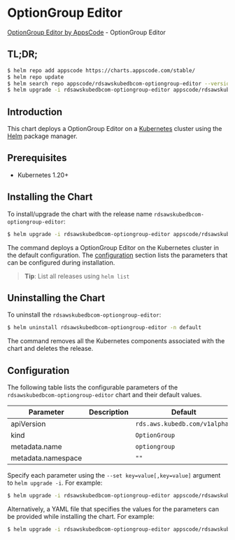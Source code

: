 # OptionGroup Editor

[OptionGroup Editor by AppsCode](https://appscode.com) - OptionGroup Editor

## TL;DR;

```bash
$ helm repo add appscode https://charts.appscode.com/stable/
$ helm repo update
$ helm search repo appscode/rdsawskubedbcom-optiongroup-editor --version=v0.24.0
$ helm upgrade -i rdsawskubedbcom-optiongroup-editor appscode/rdsawskubedbcom-optiongroup-editor -n default --create-namespace --version=v0.24.0
```

## Introduction

This chart deploys a OptionGroup Editor on a [Kubernetes](http://kubernetes.io) cluster using the [Helm](https://helm.sh) package manager.

## Prerequisites

- Kubernetes 1.20+

## Installing the Chart

To install/upgrade the chart with the release name `rdsawskubedbcom-optiongroup-editor`:

```bash
$ helm upgrade -i rdsawskubedbcom-optiongroup-editor appscode/rdsawskubedbcom-optiongroup-editor -n default --create-namespace --version=v0.24.0
```

The command deploys a OptionGroup Editor on the Kubernetes cluster in the default configuration. The [configuration](#configuration) section lists the parameters that can be configured during installation.

> **Tip**: List all releases using `helm list`

## Uninstalling the Chart

To uninstall the `rdsawskubedbcom-optiongroup-editor`:

```bash
$ helm uninstall rdsawskubedbcom-optiongroup-editor -n default
```

The command removes all the Kubernetes components associated with the chart and deletes the release.

## Configuration

The following table lists the configurable parameters of the `rdsawskubedbcom-optiongroup-editor` chart and their default values.

|     Parameter      | Description |                 Default                  |
|--------------------|-------------|------------------------------------------|
| apiVersion         |             | <code>rds.aws.kubedb.com/v1alpha1</code> |
| kind               |             | <code>OptionGroup</code>                 |
| metadata.name      |             | <code>optiongroup</code>                 |
| metadata.namespace |             | <code>""</code>                          |


Specify each parameter using the `--set key=value[,key=value]` argument to `helm upgrade -i`. For example:

```bash
$ helm upgrade -i rdsawskubedbcom-optiongroup-editor appscode/rdsawskubedbcom-optiongroup-editor -n default --create-namespace --version=v0.24.0 --set apiVersion=rds.aws.kubedb.com/v1alpha1
```

Alternatively, a YAML file that specifies the values for the parameters can be provided while
installing the chart. For example:

```bash
$ helm upgrade -i rdsawskubedbcom-optiongroup-editor appscode/rdsawskubedbcom-optiongroup-editor -n default --create-namespace --version=v0.24.0 --values values.yaml
```
